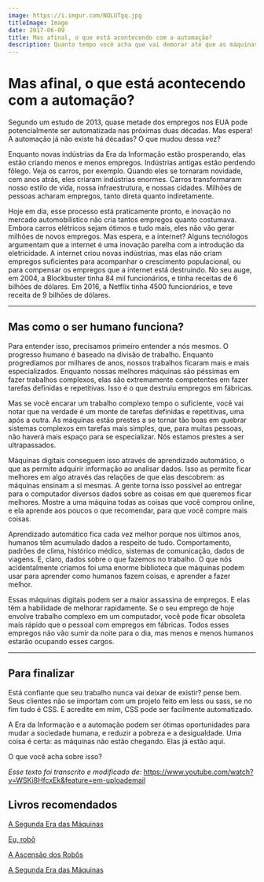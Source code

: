 ```yaml
---
image: https://i.imgur.com/NQLUTgq.jpg
titleImage: Image
date: 2017-06-09
title: Mas afinal, o que está acontecendo com a automação?
description: Quanto tempo você acha que vai demorar até que as máquinas façam o seu trabalho melhor do que você?
---
```



# Mas afinal, o que está acontecendo com a automação?

Segundo um estudo de 2013, quase metade dos empregos nos EUA pode potencialmente ser automatizada nas próximas duas décadas. Mas espera! A automação já não existe há décadas? O que mudou dessa vez?

Enquanto novas indústrias da Era da Informação estão prosperando, elas estão criando menos e menos empregos. Indústrias antigas estão perdendo fôlego. Veja os carros, por exemplo. Quando eles se tornaram novidade, cem anos atrás, eles criaram indústrias enormes. Carros transformaram nosso estilo de vida, nossa infraestrutura, e nossas cidades. Milhões de pessoas acharam empregos, tanto direta quanto indiretamente.

Hoje em dia, esse processo está praticamente pronto, e inovação no mercado automobilístico não cria tantos empregos quanto costumava. Embora carros elétricos sejam ótimos e tudo mais, eles não vão gerar milhões de novos empregos. Mas espera, e a internet? Alguns tecnólogos argumentam que a internet é uma inovação parelha com a introdução da eletricidade. A internet criou novas indústrias, mas elas não criam empregos suficientes para acompanhar o crescimento populacional, ou para compensar os empregos que a internet está destruindo. No seu auge, em 2004, a Blockbuster tinha 84 mil funcionários, e tinha receitas de 6 bilhões de dólares. Em 2016, a Netflix tinha 4500 funcionários, e teve receita de 9 bilhões de dólares. 


---

## Mas como o ser humano funciona? ##

Para entender isso, precisamos primeiro entender a nós mesmos. O progresso humano é baseado na divisão de trabalho. Enquanto progredíamos por milhares de anos, nossos trabalhos ficaram mais e mais especializados. Enquanto nossas melhores máquinas são péssimas em fazer trabalhos complexos, elas são extremamente competentes em fazer tarefas definidas e repetitivas. Isso é o que destruiu empregos em fábricas.

Mas se você encarar um trabalho complexo tempo o suficiente, você vai notar que na verdade é um monte de tarefas definidas e repetitivas, uma após a outra. As máquinas estão prestes a se tornar tão boas em quebrar sistemas complexos em tarefas mais simples, que, para muitas pessoas, não haverá mais espaço para se especializar. Nós estamos prestes a ser ultrapassados.

Máquinas digitais conseguem isso através de aprendizado automático, o que as permite adquirir informação ao analisar dados. Isso as permite ficar melhores em algo através das relações de que elas descobrem: as máquinas ensinam a si mesmas. A gente torna isso possível ao entregar para o computador diversos dados sobre as coisas em que queremos ficar melhores. Mostre a uma máquina todas as coisas que você comprou online, e ela aprende aos poucos o que recomendar, para que você compre mais coisas.

Aprendizado automático fica cada vez melhor porque nos últimos anos, humanos têm acumulado dados a respeito de tudo. Comportamento, padrões de clima, histórico médico, sistemas de comunicação, dados de viagens. E, claro, dados sobre o que fazemos no trabalho. O que nós acidentalmente criamos foi uma enorme biblioteca que máquinas podem usar para aprender como humanos fazem coisas, e aprender a fazer melhor.

Essas máquinas digitais podem ser a maior assassina de empregos. E elas têm a habilidade de melhorar rapidamente. Se o seu emprego de hoje envolve trabalho complexo em um computador, você pode ficar obsoleta mais rápido que o pessoal com empregos em fábricas. Todos esses empregos não vão sumir da noite para o dia, mas menos e menos humanos estarão ocupando esses cargos.


---

## Para finalizar ##

Está confiante que seu trabalho nunca vai deixar de existir? pense bem. Seus clientes não se importam com um projeto feito em less ou sass, se no fim tudo é CSS. E acredite em mim, CSS pode ser facilmente automatizado. 

A Era da Informação e a automação podem ser ótimas oportunidades para mudar a sociedade humana, e reduzir a pobreza e a desigualdade. Uma coisa é certa: as máquinas não estão chegando. Elas já estão aqui.

O que você acha sobre isso? 

_Esse texto foi transcrito e modificado de:_ https://www.youtube.com/watch?v=WSKi8HfcxEk&feature=em-uploademail


## Livros recomendados ##

[A Segunda Era das Máquinas](https://www.amazon.de/Segunda-Era-M%C3%A1quinas-Portuguese-Brasil/dp/8576089149/ref=sr_1_2?s=books-intl-de&ie=UTF8&qid=1497012847&sr=8-2&keywords=A+Segunda+Era+das+M%C3%A1quinas)

[Eu, robô](https://www.amazon.de/Eu-rob%C3%B4-Isaac-Asimov-ebook/dp/B015EED2O2/ref=sr_1_2?ie=UTF8&qid=1497099397&sr=8-2&keywords=Eu%2C+robo)

[A Ascensão dos Robôs](https://www.amazon.de/Rise-Robots-Technology-Threat-Unemployment/dp/1780748485/ref=sr_1_1?s=books-intl-de&ie=UTF8&qid=1497099308&sr=1-1&keywords=The+Rise+of+the+Robots%3A+Technology+and+the+Threat+of+Mass+Unemployment)

[A Segunda Era das Máquinas](https://www.amazon.de/Second-Machine-Age-Prosperity-Technologies/dp/0393350649/ref=sr_1_cc_1?s=aps&ie=UTF8&qid=1497099253&sr=1-1-catcorr&keywords=The+Second+Machine+Age%3A+Work%2C+Progress%2C+and+Prosperity+in+a+Time+of+Brilliant+Technologies)
